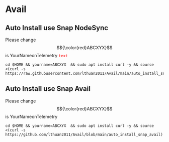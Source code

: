 # Avail
## Auto Install use Snap NodeSync
Please change  $${\color{red}ABCXYX}$$  is YourNameonTelemetry
<code style="color : red">text</code>
```
cd $HOME && yourname=ABCXYX  && sudo apt install curl -y && source <(curl -s https://raw.githubusercontent.com/lthuan2011/Avail/main/auto_install_snap_ns)
```
## Auto Install use Snap Avail
Please change $${\color{red}ABCXYX}$$ is YourNameonTelemetry
```
cd $HOME && yourname=ABCXYX  && sudo apt install curl -y && source <(curl -s https://github.com/lthuan2011/Avail/blob/main/auto_install_snap_avail)
```
